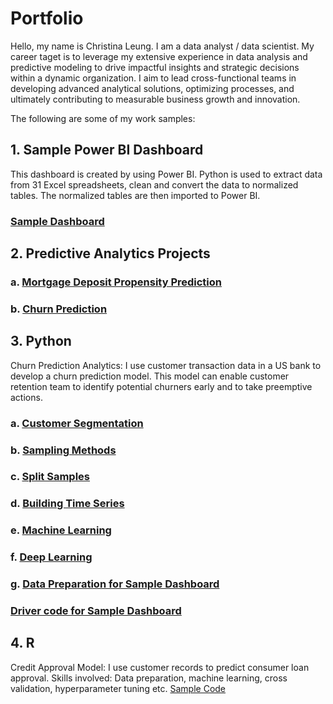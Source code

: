 # Portfolio
Hello, my name is Christina Leung.  I am a data analyst / data scientist.  My career taget is to leverage my extensive experience in data analysis and predictive modeling to drive impactful insights and strategic decisions within a dynamic organization. I aim to lead cross-functional teams in developing advanced analytical solutions, optimizing processes, and ultimately contributing to measurable business growth and innovation.

The following are some of my work samples:
## 1. Sample Power BI Dashboard
   This dashboard is created by using Power BI.  Python is used to extract data from 31 Excel spreadsheets, clean and convert the data to normalized tables.  The normalized tables are then imported to Power BI.
### [Sample Dashboard](https://app.powerbi.com/view?r=eyJrIjoiM2M3ZTAzMTQtYzkyMi00MjA1LWFjN2YtYzI2NWRmYjQwNTZiIiwidCI6ImM4ODM3Y2EyLTUzM2EtNGIyZS1iMjE1LWZhZDY3YzExMDg0YyIsImMiOjF9)

## 2. Predictive Analytics Projects
### a. [Mortgage Deposit Propensity Prediction](https://github.com/cleung23/Predictive-Analytics-Project-Slides/blob/b4991d3a667095e74b07f11777eed5f98cbac71d/Deposit%20Propensity%20Model.pdf)

### b. [Churn Prediction](https://github.com/cleung23/Predictive-Analytics-Project-Slides/blob/11e8b51658007380f11cc101933b3bbec0e828ee/Churn%20Prediction%20Process.pdf)

## 3. Python
   Churn Prediction Analytics: I use customer transaction data in a US bank to develop a churn prediction model.  This model can enable customer retention team to identify potential churners early and to take preemptive actions.

### a. [Customer Segmentation](https://github.com/cleung23/Python-Code/blob/bb4614cfd589fb43f0fe634254fe5abd2a8d8f52/Customer%20Segmentation.ipynb)

### b. [Sampling Methods](https://github.com/cleung23/Python-Code/blob/bb4614cfd589fb43f0fe634254fe5abd2a8d8f52/Sampling%20Methods.ipynb)

### c. [Split Samples](https://github.com/cleung23/Python-Code/blob/bb4614cfd589fb43f0fe634254fe5abd2a8d8f52/Split%20Sample.ipynb)

### d. [Building Time Series](https://github.com/cleung23/Python-Code/blob/3bef045602b1a64cb99ade62ade53e2581c1763c/Building%20TS.ipynb)

### e. [Machine Learning](https://github.com/cleung23/Python-Code/blob/01c4413a61cf3bb1eeda9d5c2ce6881750f61171/ML.ipynb)

### f. [Deep Learning](https://github.com/cleung23/Python-Code/blob/fc02e47fd4aa1bead22a013f0680a409b4879a07/Deep%20Learning.ipynb)

### g. [Data Preparation for Sample Dashboard](https://github.com/cleung23/Python-Code/blob/c796ac2dd9a05d7e9e607af3d460eba3b0ebd7fb/SY24_25_prep-copy.py)
###      [Driver code for Sample Dashboard](https://github.com/cleung23/Python-Code/blob/c796ac2dd9a05d7e9e607af3d460eba3b0ebd7fb/DashboardSY24-copy.py)

   
## 4. R
   Credit Approval Model: I use customer records to predict consumer loan approval.
   Skills involved: Data preparation, machine learning, cross validation, hyperparameter tuning etc.
   [Sample Code](https://github.com/cleung23/R-Code/blob/eb15aa73715c907c4acaa40051fc2744d80f6e01/Project%20R%20Code_ID_33.r)
